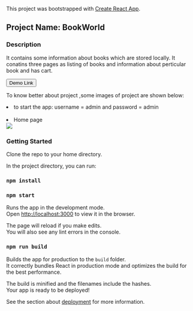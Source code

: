 This project was bootstrapped with [Create React App](https://github.com/facebook/create-react-app).

## Project Name: BookWorld

### Description
It contains some information about books which are stored locally.
It conatins three pages as listing of books and information about perticular book and has cart.

<a href = "https://todoreactapplications.netlify.app/">
  <button style = "background:red,padding:5px">Demo Link</button>
</a>


To know better about project ,some images of project are shown below:
<li>to start the app: username = admin and password = admin</li>
<br/>
<li>Home page</li>
<img src="/public/img1.png"/>


### Getting Started

Clone the repo to your home directory.

In the project directory, you can run:

### `npm install`

### `npm start`

Runs the app in the development mode.<br />
Open [http://localhost:3000](http://localhost:3000) to view it in the browser.

The page will reload if you make edits.<br />
You will also see any lint errors in the console.

### `npm run build`

Builds the app for production to the `build` folder.<br />
It correctly bundles React in production mode and optimizes the build for the best performance.

The build is minified and the filenames include the hashes.<br />
Your app is ready to be deployed!

See the section about [deployment](https://facebook.github.io/create-react-app/docs/deployment) for more information.

